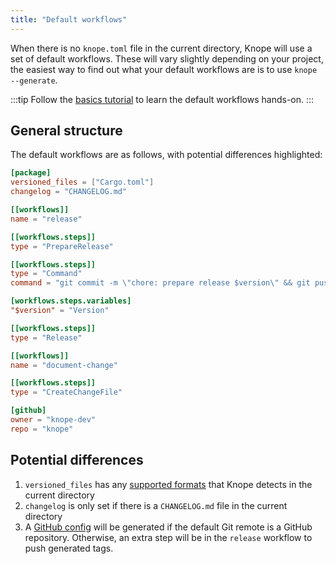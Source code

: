 ```yaml
---
title: "Default workflows"
---
```


When there is no `knope.toml` file in the current directory, Knope will use a set of default workflows.
These will vary slightly depending on your project,
the easiest way to find out what your default workflows are is to use `knope --generate`.

:::tip
Follow the [basics tutorial](/tutorials/releasing-basic-projects) to learn the default workflows hands-on.
:::

## General structure

The default workflows are as follows, with potential differences highlighted:

```toml title="knope.toml" {2,3,18-19,27-29}
[package]
versioned_files = ["Cargo.toml"]
changelog = "CHANGELOG.md"

[[workflows]]
name = "release"

[[workflows.steps]]
type = "PrepareRelease"

[[workflows.steps]]
type = "Command"
command = "git commit -m \"chore: prepare release $version\" && git push"

[workflows.steps.variables]
"$version" = "Version"

[[workflows.steps]]
type = "Release"

[[workflows]]
name = "document-change"

[[workflows.steps]]
type = "CreateChangeFile"

[github]
owner = "knope-dev"
repo = "knope"
```

## Potential differences

1. `versioned_files` has any [supported formats](/reference/config-file/packages#versioned_files) that Knope detects in the current directory
2. `changelog` is only set if there is a `CHANGELOG.md` file in the current directory
3. A [GitHub config](/reference/config-file/github) will be generated if the default Git remote is a GitHub repository.
   Otherwise, an extra step will be in the `release` workflow to push generated tags.
